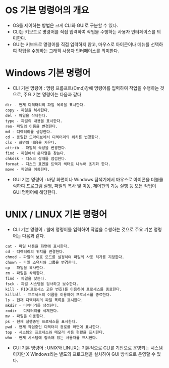 # OS 기본 명령어의 개요
- OS를 제어하는 방법은 크게 CLI와 GUI로 구분할 수 있다.
- CLI는 키보드로 명령어를 직접 입력하여 작업을 수행하는 사용자 인터페이스를 의미한다.
- GUI는 키보드로 명령어를 직접 입력하지 않고, 마우스로 아이콘이나 메뉴를 선택하여 작업을 수행하는 그래픽 사용자 인터페이스를 의미한다.

# Windows 기본 명령어
- CLI 기본 명령어 : 명령 프롬프트(Cmd)창에 명령어를 입력하여 작업을 수행하는 것으로, 주요 기본 명령어는 다음과 같다
```
dir - 현재 디렉터리의 파일 목록을 표시한다.
copy - 파일을 복사한다.
del - 파일을 삭제한다.
type - 파일의 내용을 표시한다.
ren- 파일의 이름을 변경한다.
md - 디렉터리를 생성한다.
cd - 동일한 드라이브에서 디렉터리의 위치를 변경한다.
cls - 화면의 내용을 지운다.
attrib - 파일의 속성을 변경한다.
find - 파일에서 문자열을 찾는다.
chkdsk - 디스크 상태를 점검한다.
format - 디스크 표면을 트랙과 섹터로 나누어 초기화 한다.
move - 파일을 이동한다.
```
- GUI 기본 명령어 : 바탕 화면이나 Windows 탐색기에서 마우스로 아이콘을 더블클릭하여 프로그램 실행, 파일의 복사 및 이동, 제어판의 기능 실행 등 모든 작업이 GUI 명령어에 해당한다.

# UNIX / LINUX 기본 명령어
- CLI 기본 명령어 : 쉘에 명령어를 입력하여 작업을 수행하는 것으로 주요 기본 명령어는 다음과 같다.
```
cat - 파일 내용을 화면에 표시한다.
cd - 디렉터리의 위치를 변경한다.
chmod - 파일의 보호 모드를 설정하여 파일의 사용 허가를 지정한다.
chown - 파일 소유자와 그룹을 변경한다.
cp - 파일을 복사한다.
rm - 파일을 삭제한다.
find - 파일을 찾는다.
fsck - 파일 시스템을 검사하고 보수한다.
kill - PID(프로세스 고유 번호)를 이용하여 프로세스를 종료한다.
killall - 프로세스의 이름을 이용하여 프로세스를 종료한다.
ls - 현재 디렉터리의 파일 목록을 표시한다.
mkdir - 디렉터리를 생성한다.
rmdir - 디렉터리를 삭제한다.
mv - 파일을 이동한다.
ps - 현재 실행중인 프로세스를 표시한다.
pwd - 현재 작업중인 디렉터리 경로를 화면에 표시한다.
top - 시스템의 프로세스와 메모리 사용 현황을 표시한다.
who - 현재 시스템에 접속해 있는 사용자를 표시한다.
```
- GUI 기본 명령어 : UNIX와 LINUX는 기본적으로 CLI를 기반으로 운영되는 시스템이지만 X Windows라는 별도의 프로그램을 설치하여 GUI 방식으로 운영할 수 있다.